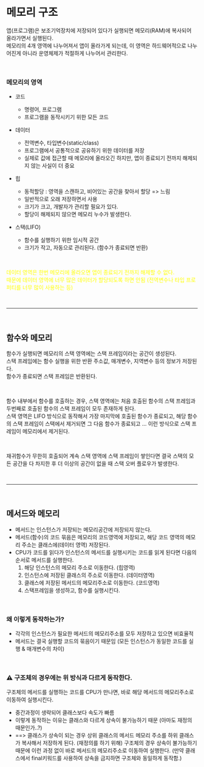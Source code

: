 # 메모리 구조
앱(프로그램)은 보조기억장치에 저장되어 있다가 실행되면 메모리(RAM)에 복사되어 올라가면서 실행된다. <br/>
메모리의 4개 영역에 나누어져서 앱이 올라가게 되는데, 이 영역은 하드웨어적으로 나누어진게 아니라 운영체제가 적절하게 나누어서 관리한다.

<br/>

### 메모리의 영역

* 코드
   * 명령어, 프로그램
   * 프로그램을 동작시키기 위한 모든 코드

* 데이터
   * 전역변수, 타입변수(static/class)
   * 프로그램에서 공통적으로 공유하기 위한 데이터를 저장
   * 실제로 값에 접근할 때 메모리에 올라오긴 하지만, 앱이 종료되기 전까지 해제되지 않는 사실이 더 중요

* 힙
   * 동적할당 : 영역을 스캔하고, 비어있는 공간을 찾아서 할당 => 느림
   * 일반적으로 오래 저장하면서 사용
   * 크기가 크고, 개발자가 관리할 필요가 있다.
   * 할당이 해제되지 않으면 메모리 누수가 발생한다.

* 스택(LIFO)
   * 함수를 실행하기 위한 임시적 공간
   * 크기가 작고, 자동으로 관리된다. (함수가 종료되면 반환)

<br/>

<span style="color:yellow">데이터 영역은 한번 메모리에 올라오면 앱이 종료되기 전까지 해제할 수 없다.<br/> 때문에 데이터 영역에 너무 많은 데이터가 할당되도록 하면 안됨 (전역변수나 타입 프로퍼티를 너무 많이 사용하는 등)</span>

<br/>

---

<br/>

## 함수와 메모리
함수가 실행되면 메모리의 스택 영역에는 스택 프레임이라는 공간이 생성된다.<br/>
스택 프레임에는 함수 실행을 위한 반환 주소값, 매개변수, 지역변수 등의 정보가 저장된다.<br/>
함수가 종료되면 스택 프레임은 반환된다.

<br/>

함수 내부에서 함수를 호출하는 경우, 스택 영역에는 처음 호출된 함수의 스택 프레임과 두번째로 호출된 함수의 스택 프레임이 모두 존재하게 된다.<br/>
스택 영역은 LIFO 방식으로 동작해서 가장 마지막에 호출된 함수가 종료되고, 해당 함수의 스택 프레임이 스택에서 제거되면 그 다음 함수가 종료되고 ... 이런 방식으로 스택 프레임이 메모리에서 제거된다.

<br/>

재귀함수가 무한히 호출되어 계속 스택 영역에 스택 프레임이 쌓인다면 결국 스택의 모든 공간을 다 차지한 후 더 이상의 공간이 없을 때 스택 오버 플로우가 발생한다.

<br/>

---

<br/>

## 메서드와 메모리
* 메서드는 인스턴스가 저장되는 메모리공간에 저장되지 않는다.
* 메서드(함수)의 코드 묶음은 메모리의 코드영역에 저장되고, 해당 코드 영역의 메모리 주소는 클래스에(데이터 영역) 저장된다.
* CPU가 코드를 읽다가 인스턴스의 메서드를 실행시키는 코드를 읽게 된다면 다음의 순서로 메서드를 실행한다.
   1. 해당 인스턴스의 메모리 주소로 이동한다. (힙영역)
   2. 인스턴스에 저장된 클래스의 주소로 이동한다. (데이터영역)
   3. 클래스에 저장된 메서드의 메모리주소로 이동한다. (코드영역)
   4. 스택프레임을 생성하고, 함수를 실행시킨다.

<br/>

### 왜 이렇게 동작하는가?
* 각각의 인스턴스가 필요한 메서드의 메모리주소를 모두 저장하고 있으면 비효율적
* 메서드는 결국 실행할 코드의 묶음이기 때문임 (모든 인스턴스가 동일한 코드를 실행 & 매개변수의 차이)

<br/>

### ⚠ 구조체의 경우에는 위 방식과 다르게 동작한다.
구조체의 메서드를 실행하는 코드를 CPU가 만나면, 바로 해당 메서드의 메모리주소로 이동하여 실행시킨다.
* 중간과정이 생략되어 클래스보다 속도가 빠름
* 이렇게 동작하는 이유는 클래스와 다르게 상속이 불가능하기 때문 (아마도 재정의 때문인가..?)
* ==> 클래스가 상속이 되는 경우 상위 클래스의 메서드 메모리 주소를 하위 클래스가 복사해서 저장하게 된다. (재정의를 하기 위해) 구조체의 경우 상속이 불가능하기 때문에 이런 과정 없이 바로 메서드의 메모리주소로 이동하여 실행한다. (만약 클래스에서 final키워드를 사용하여 상속을 금지하면 구조체와 동일하게 동작함.)
